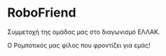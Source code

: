 # RoboFriend

Συμμετοχή της ομάδας μας στο διαγωνισμό ΕΛΛΑΚ.

Ο Ρομποτικός μας φίλος που φροντίζει για εμάς!
